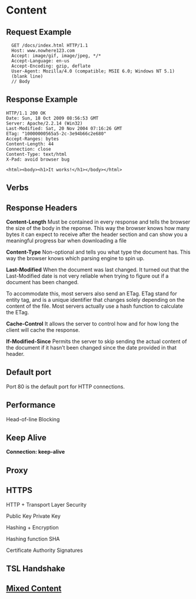 # Content

## Request Example
```
  GET /docs/index.html HTTP/1.1
  Host: www.nowhere123.com
  Accept: image/gif, image/jpeg, */*
  Accept-Language: en-us
  Accept-Encoding: gzip, deflate
  User-Agent: Mozilla/4.0 (compatible; MSIE 6.0; Windows NT 5.1)
  (blank line)
  // Body
```

## Response Example
```
HTTP/1.1 200 OK
Date: Sun, 18 Oct 2009 08:56:53 GMT
Server: Apache/2.2.14 (Win32)
Last-Modified: Sat, 20 Nov 2004 07:16:26 GMT
ETag: "10000000565a5-2c-3e94b66c2e680"
Accept-Ranges: bytes
Content-Length: 44
Connection: close
Content-Type: text/html
X-Pad: avoid browser bug

<html><body><h1>It works!</h1></body></html>
```

## Verbs

## Response Headers

**Content-Length**
Must be contained in every response and tells the browser the size of the body in the reponse. This way the browser knows how many bytes it can expect to receive after the header section and can show you a meaningful progress bar when downloading a file

**Content-Type**
Non-optional and tells you what type the document has. This way the browser knows which parsing engine to spin up.

**Last-Modified**
When the document was last changed. It turned out that the Last-Modified date is not very reliable when trying to figure out if a document has been changed.

To accommodate this, most servers also send an ETag. ETag stand for entity tag, and is a unique identifier that changes solely depending on the content of the file. Most servers actually use a hash function to calculate the ETag.

**Cache-Control**
It allows the server to control how and for how long the client will cache the response.

**If-Modified-Since**
Permits the server to skip sending the actual content of the document if it hasn’t been changed since the date provided in that header.

## Default port
Port 80 is the default port for HTTP connections.

## Performance
Head-of-line Blocking

## Keep Alive

**Connection: keep-alive**

## Proxy

## HTTPS
HTTP + Transport Layer Security

Public Key
Private Key

Hashing + Encryption

Hashing function SHA

Certificate Authority Signatures

## TSL Handshake

## [Mixed Content](https://developer.mozilla.org/en-US/docs/Web/Security/Mixed_content)
